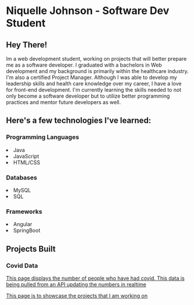 # Niquelle Johnson - Software Dev Student

<h2>Hey There!</h2>
<p>Im a web development student, working on projects that will better prepare me as a software developer. I graduated with a bachelors in Web development and my background is primarily within the healthcare industry. I'm also a certified Project Manager.  Although I was able to develop my leadership skills and health care knowledge over my career,  I have a love for front-end development. I'm currently learning the skills needed to not only become a software developer but to utilize better programming practices and mentor future developers as well.
</p>
<H2>Here's a few technologies I've learned:</h2>
<H3>Programming Languages</h3>
<li>Java</li>
<li>JavaScript</li>
<li>HTML/CSS</li>

<h3>Databases</h3>
<li>MySQL</li>
<li>SQL</li>

<h3>Frameworks</h3>
<li>Angular</li>
<li>SpringBoot</li>

<H2>Projects Built</h2>
  <h3>Covid Data</h3>
  <a href="https://niqjohnson1.github.io/first-app-covid/">
  <p>This page displays the number of people who have had covid. This data is being pulled from an API updating the numbers in realtime</p>
  
<p>This page is to showcase the projects that I am working on</p>
